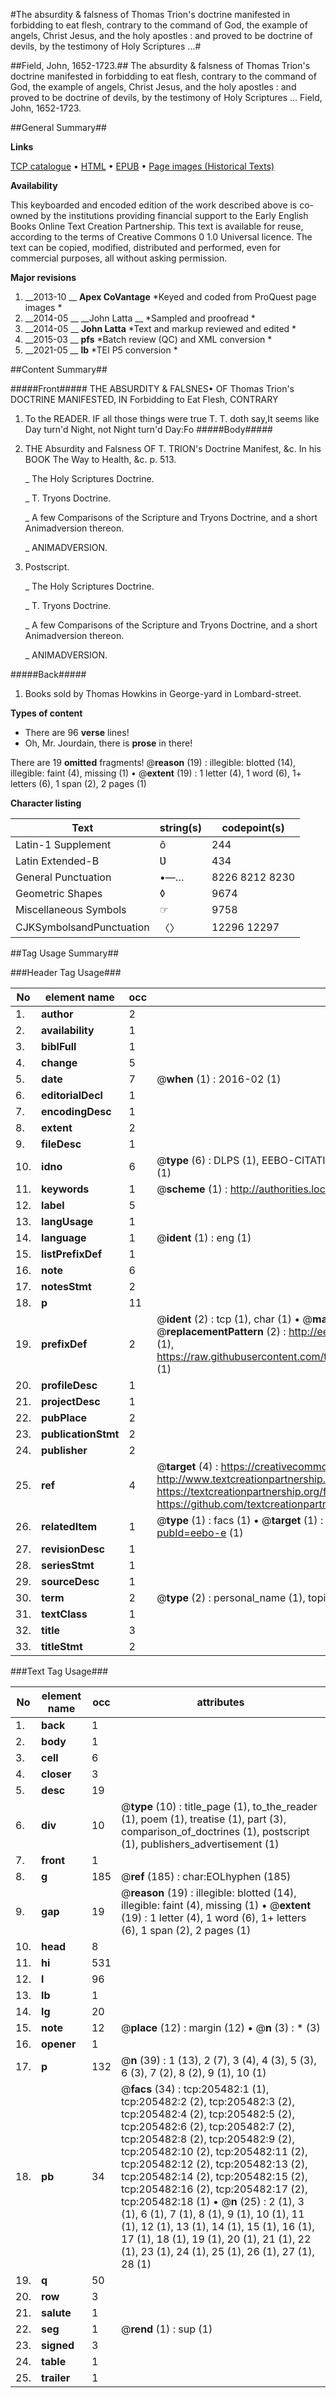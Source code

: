 #The absurdity & falsness of Thomas Trion's doctrine manifested in forbidding to eat flesh, contrary to the command of God, the example of angels, Christ Jesus, and the holy apostles : and proved to be doctrine of devils, by the testimony of Holy Scriptures ...#

##Field, John, 1652-1723.##
The absurdity & falsness of Thomas Trion's doctrine manifested in forbidding to eat flesh, contrary to the command of God, the example of angels, Christ Jesus, and the holy apostles : and proved to be doctrine of devils, by the testimony of Holy Scriptures ...
Field, John, 1652-1723.

##General Summary##

**Links**

[TCP catalogue](http://www.ota.ox.ac.uk/tcp/)  • 
[HTML](http://tei.it.ox.ac.uk/tcp/Texts-HTML/free/B22/B22945.html)  • 
[EPUB](http://tei.it.ox.ac.uk/tcp/Texts-EPUB/free/B22/B22945.epub) • 
[Page images (Historical Texts)](https://historicaltexts.jisc.ac.uk/eebo-19371696e)

**Availability**

This keyboarded and encoded edition of the work described above is co-owned by the
    institutions providing financial support to the Early English Books Online Text Creation
    Partnership. This text is available for reuse, according to the terms of  Creative Commons 0 1.0 Universal
    licence. The text can be copied, modified, distributed and performed, even for commercial
    purposes, all without asking permission.

**Major revisions**

1. __2013-10 __ __Apex CoVantage__ *Keyed and coded from ProQuest page images *
1. __2014-05 __ __John Latta __ *Sampled and proofread *
1. __2014-05 __ __John Latta__ *Text and markup reviewed and edited *
1. __2015-03 __ __pfs__ *Batch review (QC) and XML conversion *
1. __2021-05 __ __lb__ *TEI P5 conversion *

##Content Summary##

#####Front#####
THE ABSURDITY & FALSNES• OF Thomas Trion's DOCTRINE MANIFESTED, IN Forbidding to Eat Flesh, CONTRARY
1. To the READER.
IF all those things were true T. T. doth say,It seems like Day turn'd Night, not Night turn'd Day:Fo
#####Body#####

1. THE Absurdity and Falsness OF T. TRION's Doctrine Manifest, &c. In his BOOK The Way to Health, &c. p. 513.

    _ The Holy Scriptures Doctrine.

    _ T. Tryons Doctrine.

    _ A few Comparisons of the Scripture and Tryons Doctrine, and a short Animadversion thereon.

    _ ANIMADVERSION.

1. Postscript.

    _ The Holy Scriptures Doctrine.

    _ T. Tryons Doctrine.

    _ A few Comparisons of the Scripture and Tryons Doctrine, and a short Animadversion thereon.

    _ ANIMADVERSION.

#####Back#####

1. Books sold by Thomas Howkins in George-yard in Lombard-street.

**Types of content**

  * There are 96 **verse** lines!
  * Oh, Mr. Jourdain, there is **prose** in there!

There are 19 **omitted** fragments! 
 @__reason__ (19) : illegible: blotted (14), illegible: faint (4), missing (1)  •  @__extent__ (19) : 1 letter (4), 1 word (6), 1+ letters (6), 1 span (2), 2 pages (1)

**Character listing**


|Text|string(s)|codepoint(s)|
|---|---|---|
|Latin-1 Supplement|ô|244|
|Latin Extended-B|Ʋ|434|
|General Punctuation|•—…|8226 8212 8230|
|Geometric Shapes|◊|9674|
|Miscellaneous Symbols|☞|9758|
|CJKSymbolsandPunctuation|〈〉|12296 12297|

##Tag Usage Summary##

###Header Tag Usage###

|No|element name|occ|attributes|
|---|---|---|---|
|1.|__author__|2||
|2.|__availability__|1||
|3.|__biblFull__|1||
|4.|__change__|5||
|5.|__date__|7| @__when__ (1) : 2016-02 (1)|
|6.|__editorialDecl__|1||
|7.|__encodingDesc__|1||
|8.|__extent__|2||
|9.|__fileDesc__|1||
|10.|__idno__|6| @__type__ (6) : DLPS (1), EEBO-CITATION (1), VID (1), EEBO-PROQUEST (1), STC (1), OCLC (1)|
|11.|__keywords__|1| @__scheme__ (1) : http://authorities.loc.gov/ (1)|
|12.|__label__|5||
|13.|__langUsage__|1||
|14.|__language__|1| @__ident__ (1) : eng (1)|
|15.|__listPrefixDef__|1||
|16.|__note__|6||
|17.|__notesStmt__|2||
|18.|__p__|11||
|19.|__prefixDef__|2| @__ident__ (2) : tcp (1), char (1)  •  @__matchPattern__ (2) : ([0-9\-]+):([0-9IVX]+) (1), (.+) (1)  •  @__replacementPattern__ (2) : http://eebo.chadwyck.com/downloadtiff?vid=$1&page=$2 (1), https://raw.githubusercontent.com/textcreationpartnership/Texts/master/tcpchars.xml#$1 (1)|
|20.|__profileDesc__|1||
|21.|__projectDesc__|1||
|22.|__pubPlace__|2||
|23.|__publicationStmt__|2||
|24.|__publisher__|2||
|25.|__ref__|4| @__target__ (4) : https://creativecommons.org/publicdomain/zero/1.0/ (1), http://www.textcreationpartnership.org/docs/. (1), https://textcreationpartnership.org/faq/#faq05 (1), https://github.com/textcreationpartnership (1)|
|26.|__relatedItem__|1| @__type__ (1) : facs (1)  •  @__target__ (1) : https://data.historicaltexts.jisc.ac.uk/view?pubId=eebo-e (1)|
|27.|__revisionDesc__|1||
|28.|__seriesStmt__|1||
|29.|__sourceDesc__|1||
|30.|__term__|2| @__type__ (2) : personal_name (1), topical_term (1)|
|31.|__textClass__|1||
|32.|__title__|3||
|33.|__titleStmt__|2||


###Text Tag Usage###

|No|element name|occ|attributes|
|---|---|---|---|
|1.|__back__|1||
|2.|__body__|1||
|3.|__cell__|6||
|4.|__closer__|3||
|5.|__desc__|19||
|6.|__div__|10| @__type__ (10) : title_page (1), to_the_reader (1), poem (1), treatise (1), part (3), comparison_of_doctrines (1), postscript (1), publishers_advertisement (1)|
|7.|__front__|1||
|8.|__g__|185| @__ref__ (185) : char:EOLhyphen (185)|
|9.|__gap__|19| @__reason__ (19) : illegible: blotted (14), illegible: faint (4), missing (1)  •  @__extent__ (19) : 1 letter (4), 1 word (6), 1+ letters (6), 1 span (2), 2 pages (1)|
|10.|__head__|8||
|11.|__hi__|531||
|12.|__l__|96||
|13.|__lb__|1||
|14.|__lg__|20||
|15.|__note__|12| @__place__ (12) : margin (12)  •  @__n__ (3) : * (3)|
|16.|__opener__|1||
|17.|__p__|132| @__n__ (39) : 1 (13), 2 (7), 3 (4), 4 (3), 5 (3), 6 (3), 7 (2), 8 (2), 9 (1), 10 (1)|
|18.|__pb__|34| @__facs__ (34) : tcp:205482:1 (1), tcp:205482:2 (2), tcp:205482:3 (2), tcp:205482:4 (2), tcp:205482:5 (2), tcp:205482:6 (2), tcp:205482:7 (2), tcp:205482:8 (2), tcp:205482:9 (2), tcp:205482:10 (2), tcp:205482:11 (2), tcp:205482:12 (2), tcp:205482:13 (2), tcp:205482:14 (2), tcp:205482:15 (2), tcp:205482:16 (2), tcp:205482:17 (2), tcp:205482:18 (1)  •  @__n__ (25) : 2 (1), 3 (1), 6 (1), 7 (1), 8 (1), 9 (1), 10 (1), 11 (1), 12 (1), 13 (1), 14 (1), 15 (1), 16 (1), 17 (1), 18 (1), 19 (1), 20 (1), 21 (1), 22 (1), 23 (1), 24 (1), 25 (1), 26 (1), 27 (1), 28 (1)|
|19.|__q__|50||
|20.|__row__|3||
|21.|__salute__|1||
|22.|__seg__|1| @__rend__ (1) : sup (1)|
|23.|__signed__|3||
|24.|__table__|1||
|25.|__trailer__|1||
